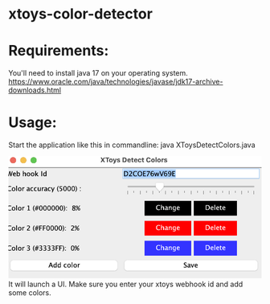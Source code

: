 # xtoys-color-detector

# Requirements: 

You'll need to install java 17 on your operating system.
https://www.oracle.com/java/technologies/javase/jdk17-archive-downloads.html

# Usage:

Start the application like this in commandline:
java XToysDetectColors.java

![Screenshot](screenshot.png)
It will launch a UI.
Make sure you enter your xtoys webhook id and add some colors.
